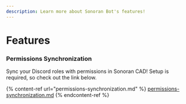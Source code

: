 ```yaml
---
description: Learn more about Sonoran Bot's features!
---
```


# Features

### Permissions Synchronization

Sync your Discord roles with permissions in Sonoran CAD! Setup is required, so check out the link below.

{% content-ref url="permissions-synchronization.md" %}
[permissions-synchronization.md](permissions-synchronization.md)
{% endcontent-ref %}

